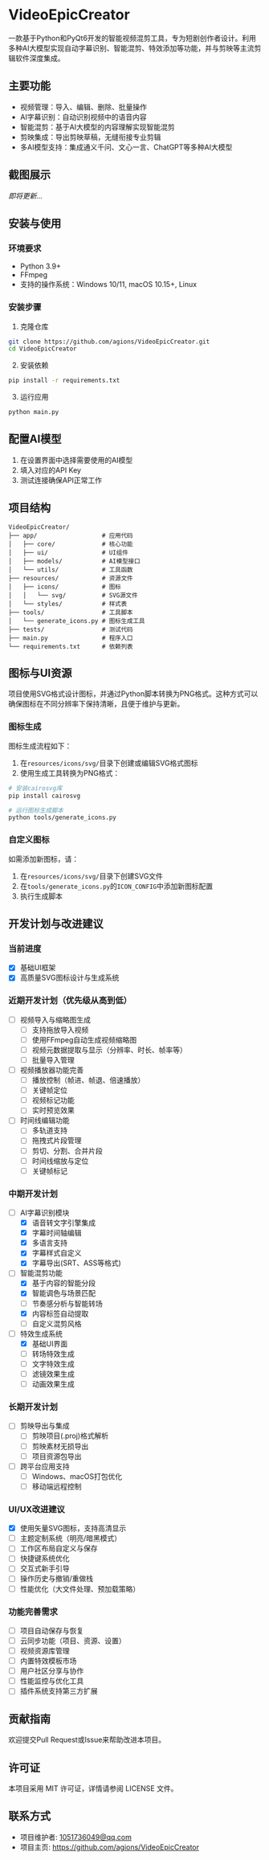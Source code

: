 # VideoEpicCreator

一款基于Python和PyQt6开发的智能视频混剪工具，专为短剧创作者设计。利用多种AI大模型实现自动字幕识别、智能混剪、特效添加等功能，并与剪映等主流剪辑软件深度集成。

## 主要功能

* 视频管理：导入、编辑、删除、批量操作
* AI字幕识别：自动识别视频中的语音内容
* 智能混剪：基于AI大模型的内容理解实现智能混剪
* 剪映集成：导出剪映草稿，无缝衔接专业剪辑
* 多AI模型支持：集成通义千问、文心一言、ChatGPT等多种AI大模型

## 截图展示

*即将更新...*

## 安装与使用

### 环境要求

* Python 3.9+
* FFmpeg
* 支持的操作系统：Windows 10/11, macOS 10.15+, Linux

### 安装步骤

1. 克隆仓库  
```bash
git clone https://github.com/agions/VideoEpicCreator.git
cd VideoEpicCreator
```

2. 安装依赖  
```bash
pip install -r requirements.txt
```

3. 运行应用  
```bash
python main.py
```

## 配置AI模型

1. 在设置界面中选择需要使用的AI模型
2. 填入对应的API Key
3. 测试连接确保API正常工作

## 项目结构

```
VideoEpicCreator/
├── app/                  # 应用代码
│   ├── core/             # 核心功能
│   ├── ui/               # UI组件
│   ├── models/           # AI模型接口
│   └── utils/            # 工具函数
├── resources/            # 资源文件
│   ├── icons/            # 图标
│   │   └── svg/          # SVG源文件
│   └── styles/           # 样式表
├── tools/                # 工具脚本
│   └── generate_icons.py # 图标生成工具
├── tests/                # 测试代码
├── main.py               # 程序入口
└── requirements.txt      # 依赖列表
```

## 图标与UI资源

项目使用SVG格式设计图标，并通过Python脚本转换为PNG格式。这种方式可以确保图标在不同分辨率下保持清晰，且便于维护与更新。

### 图标生成

图标生成流程如下：

1. 在`resources/icons/svg/`目录下创建或编辑SVG格式图标
2. 使用生成工具转换为PNG格式：
```bash
# 安装cairosvg库
pip install cairosvg

# 运行图标生成脚本
python tools/generate_icons.py
```

### 自定义图标

如需添加新图标，请：

1. 在`resources/icons/svg/`目录下创建SVG文件
2. 在`tools/generate_icons.py`的`ICON_CONFIG`中添加新图标配置
3. 执行生成脚本

## 开发计划与改进建议

### 当前进度
- [x] 基础UI框架
- [x] 高质量SVG图标设计与生成系统

### 近期开发计划（优先级从高到低）
- [ ] 视频导入与缩略图生成
  - [ ] 支持拖放导入视频
  - [ ] 使用FFmpeg自动生成视频缩略图
  - [ ] 视频元数据提取与显示（分辨率、时长、帧率等）
  - [ ] 批量导入管理
- [ ] 视频播放器功能完善
  - [ ] 播放控制（帧进、帧退、倍速播放）
  - [ ] 关键帧定位
  - [ ] 视频标记功能
  - [ ] 实时预览效果
- [ ] 时间线编辑功能
  - [ ] 多轨道支持
  - [ ] 拖拽式片段管理
  - [ ] 剪切、分割、合并片段
  - [ ] 时间线缩放与定位
  - [ ] 关键帧标记

### 中期开发计划
- [ ] AI字幕识别模块
  - [x] 语音转文字引擎集成
  - [x] 字幕时间轴编辑
  - [x] 多语言支持
  - [x] 字幕样式自定义
  - [x] 字幕导出(SRT、ASS等格式)
- [ ] 智能混剪功能
  - [x] 基于内容的智能分段
  - [x] 智能调色与场景匹配
  - [ ] 节奏感分析与智能转场
  - [x] 内容标签自动提取
  - [ ] 自定义混剪风格
- [ ] 特效生成系统
  - [x] 基础UI界面
  - [ ] 转场特效生成
  - [ ] 文字特效生成 
  - [ ] 滤镜效果生成
  - [ ] 动画效果生成

### 长期开发计划
- [ ] 剪映导出与集成
  - [ ] 剪映项目(.proj)格式解析
  - [ ] 剪映素材无损导出
  - [ ] 项目资源包导出
- [ ] 跨平台应用支持
  - [ ] Windows、macOS打包优化
  - [ ] 移动端远程控制

### UI/UX改进建议
- [x] 使用矢量SVG图标，支持高清显示
- [ ] 主题定制系统（明亮/暗黑模式）
- [ ] 工作区布局自定义与保存
- [ ] 快捷键系统优化
- [ ] 交互式新手引导
- [ ] 操作历史与撤销/重做栈
- [ ] 性能优化（大文件处理、预加载策略）

### 功能完善需求
- [ ] 项目自动保存与恢复
- [ ] 云同步功能（项目、资源、设置）
- [ ] 视频资源库管理
- [ ] 内置特效模板市场
- [ ] 用户社区分享与协作
- [ ] 性能监控与优化工具
- [ ] 插件系统支持第三方扩展

## 贡献指南

欢迎提交Pull Request或Issue来帮助改进本项目。

## 许可证

本项目采用 MIT 许可证，详情请参阅 LICENSE 文件。

## 联系方式

* 项目维护者: 1051736049@qq.com
* 项目主页: <https://github.com/agions/VideoEpicCreator> 